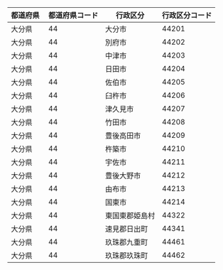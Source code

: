 |  都道府県  | 都道府県コード | 行政区分 | 行政区分コード |
|-----------|--------------|--------- |--------------|
| 大分県 | 44 | 大分市 | 44201 |
| 大分県 | 44 | 別府市 | 44202 |
| 大分県 | 44 | 中津市 | 44203 |
| 大分県 | 44 | 日田市 | 44204 |
| 大分県 | 44 | 佐伯市 | 44205 |
| 大分県 | 44 | 臼杵市 | 44206 |
| 大分県 | 44 | 津久見市 | 44207 |
| 大分県 | 44 | 竹田市 | 44208 |
| 大分県 | 44 | 豊後高田市 | 44209 |
| 大分県 | 44 | 杵築市 | 44210 |
| 大分県 | 44 | 宇佐市 | 44211 |
| 大分県 | 44 | 豊後大野市 | 44212 |
| 大分県 | 44 | 由布市 | 44213 |
| 大分県 | 44 | 国東市 | 44214 |
| 大分県 | 44 | 東国東郡姫島村 | 44322 |
| 大分県 | 44 | 速見郡日出町 | 44341 |
| 大分県 | 44 | 玖珠郡九重町 | 44461 |
| 大分県 | 44 | 玖珠郡玖珠町 | 44462 |
